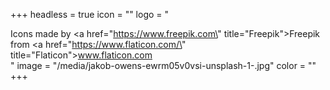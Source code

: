 +++
headless = true
icon = ""
logo = "<div>Icons made by <a href=\"https://www.freepik.com\" title=\"Freepik\">Freepik</a> from <a href=\"https://www.flaticon.com/\" title=\"Flaticon\">www.flaticon.com</a></div>"
image = "/media/jakob-owens-ewrm05v0vsi-unsplash-1-.jpg"
color = ""
+++
